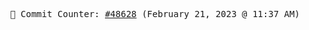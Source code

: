 <p align="center">
    <samp>
        📮 Commit Counter: <a href="https://github.com/Javascript-void0/Javascript-void0/commits/main">#48628</a> (February 21, 2023 @ 11:37 AM)
    </samp>
</p>